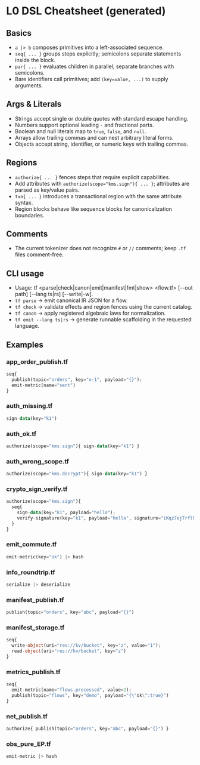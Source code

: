 # L0 DSL Cheatsheet (generated)

## Basics
* `a |> b` composes primitives into a left-associated sequence.
* `seq{ ... }` groups steps explicitly; semicolons separate statements inside the block.
* `par{ ... }` evaluates children in parallel; separate branches with semicolons.
* Bare identifiers call primitives; add `(key=value, ...)` to supply arguments.

## Args & Literals
* Strings accept single or double quotes with standard escape handling.
* Numbers support optional leading `-` and fractional parts.
* Boolean and null literals map to `true`, `false`, and `null`.
* Arrays allow trailing commas and can nest arbitrary literal forms.
* Objects accept string, identifier, or numeric keys with trailing commas.

## Regions
* `authorize{ ... }` fences steps that require explicit capabilities.
* Add attributes with `authorize(scope="kms.sign"){ ... }`; attributes are parsed as key/value pairs.
* `txn{ ... }` introduces a transactional region with the same attribute syntax.
* Region blocks behave like sequence blocks for canonicalization boundaries.

## Comments
* The current tokenizer does not recognize `#` or `//` comments; keep `.tf` files comment-free.

## CLI usage
* Usage: tf <parse|check|canon|emit|manifest|fmt|show> <flow.tf> [--out path] [--lang ts|rs] [--write|-w].
* `tf parse` → emit canonical IR JSON for a flow.
* `tf check` → validate effects and region fences using the current catalog.
* `tf canon` → apply registered algebraic laws for normalization.
* `tf emit --lang ts|rs` → generate runnable scaffolding in the requested language.

## Examples

### app_order_publish.tf
```tf
seq{
  publish(topic="orders", key="o-1", payload="{}");
  emit-metric(name="sent")
}
```

### auth_missing.tf
```tf
sign-data(key="k1")
```

### auth_ok.tf
```tf
authorize(scope="kms.sign"){ sign-data(key="k1") }
```

### auth_wrong_scope.tf
```tf
authorize(scope="kms.decrypt"){ sign-data(key="k1") }
```

### crypto_sign_verify.tf
```tf
authorize(scope="kms.sign"){
  seq{
    sign-data(key="k1", payload="hello");
    verify-signature(key="k1", payload="hello", signature="iKqz7ejTrflNJquQ07r9SiCDBww7zOnAFO4EpEOEfAs=")
  }
}
```

### emit_commute.tf
```tf
emit-metric(key="ok") |> hash
```

### info_roundtrip.tf
```tf
serialize |> deserialize
```

### manifest_publish.tf
```tf
publish(topic="orders", key="abc", payload="{}")
```

### manifest_storage.tf
```tf
seq{
  write-object(uri="res://kv/bucket", key="z", value="1");
  read-object(uri="res://kv/bucket", key="z")
}
```

### metrics_publish.tf
```tf
seq{
  emit-metric(name="flows.processed", value=2);
  publish(topic="flows", key="demo", payload="{\"ok\":true}")
}
```

### net_publish.tf
```tf
authorize{ publish(topic="orders", key="abc", payload="{}") }
```

### obs_pure_EP.tf
```tf
emit-metric |> hash
```
